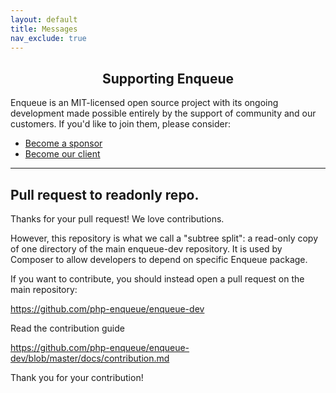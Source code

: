 ```yaml
---
layout: default
title: Messages
nav_exclude: true
---
```

<h2 align="center">Supporting Enqueue</h2>

Enqueue is an MIT-licensed open source project with its ongoing development made possible entirely by the support of community and our customers. If you'd like to join them, please consider:

- [Become a sponsor](https://www.patreon.com/makasim)
- [Become our client](http://forma-pro.com/)

---

## Pull request to readonly repo.

Thanks for your pull request! We love contributions.

However, this repository is what we call a "subtree split": a read-only copy of one directory of the main enqueue-dev repository. It is used by Composer to allow developers to depend on specific Enqueue package.

If you want to contribute, you should instead open a pull request on the main repository:

https://github.com/php-enqueue/enqueue-dev

Read the contribution guide

https://github.com/php-enqueue/enqueue-dev/blob/master/docs/contribution.md

Thank you for your contribution!
